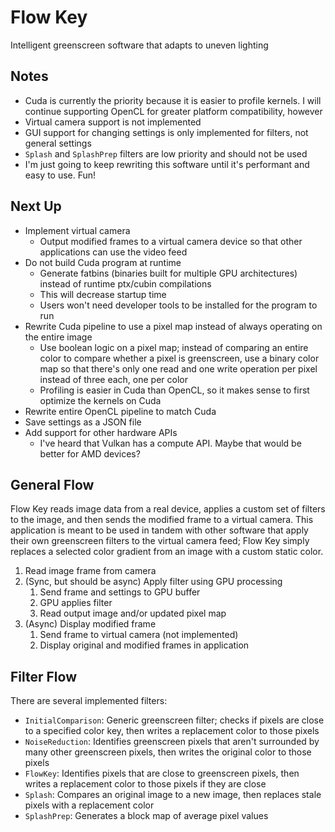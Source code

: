 # Flow Key

Intelligent greenscreen software that adapts to uneven lighting

## Notes

- Cuda is currently the priority because it is easier to profile kernels. I will continue supporting OpenCL for greater
  platform compatibility, however
- Virtual camera support is not implemented
- GUI support for changing settings is only implemented for filters, not general settings
- `Splash` and `SplashPrep` filters are low priority and should not be used
- I'm just going to keep rewriting this software until it's performant and easy to use. Fun!

## Next Up

- Implement virtual camera
    - Output modified frames to a virtual camera device so that other applications can use the video feed
- Do not build Cuda program at runtime
    - Generate fatbins (binaries built for multiple GPU architectures) instead of runtime ptx/cubin compilations
    - This will decrease startup time
    - Users won't need developer tools to be installed for the program to run
- Rewrite Cuda pipeline to use a pixel map instead of always operating on the entire image
    - Use boolean logic on a pixel map; instead of comparing an entire color to compare whether a pixel is greenscreen,
      use a binary color map so that there's only one read and one write operation per pixel instead of three each, one
      per color
    - Profiling is easier in Cuda than OpenCL, so it makes sense to first optimize the kernels on Cuda
- Rewrite entire OpenCL pipeline to match Cuda
- Save settings as a JSON file
- Add support for other hardware APIs
    - I've heard that Vulkan has a compute API. Maybe that would be better for AMD devices?

## General Flow

Flow Key reads image data from a real device, applies a custom set of filters to the image, and then sends the modified
frame to a virtual camera. This application is meant to be used in tandem with other software that apply their own
greenscreen filters to the virtual camera feed; Flow Key simply replaces a selected color gradient from an image with a
custom static color.

1. Read image frame from camera
2. (Sync, but should be async) Apply filter using GPU processing
    1. Send frame and settings to GPU buffer
    2. GPU applies filter
    3. Read output image and/or updated pixel map
3. (Async) Display modified frame
    1. Send frame to virtual camera (not implemented)
    2. Display original and modified frames in application

## Filter Flow

There are several implemented filters:

- `InitialComparison`: Generic greenscreen filter; checks if pixels are close to a specified color key, then writes a
  replacement color to those pixels
- `NoiseReduction`: Identifies greenscreen pixels that aren't surrounded by many other greenscreen pixels, then writes
  the original color to those pixels
- `FlowKey`: Identifies pixels that are close to greenscreen pixels, then writes a replacement color to those pixels if
  they are close
- `Splash`: Compares an original image to a new image, then replaces stale pixels with a replacement color
- `SplashPrep`: Generates a block map of average pixel values
